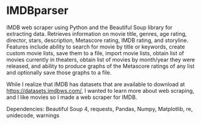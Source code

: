 # IMDBparser
IMDB web scraper using Python and the Beautiful Soup library for extracting data.
Retrieves information on movie title, genres, age rating, director, stars, description, Metascore rating, IMDB rating, and storyline. 
Features include ability to search for movie by title or keywords, create custom movie lists, save them to a file, import movie lists, 
obtain list of movies currently in theaters, obtain list of movies by month/year they were released, 
and ability to produce graphs of the Metascore ratings of any list and optionally save those graphs to a file.

While I realize that IMDB has datasets that are available to download at https://datasets.imdbws.com/, I wanted to learn
more about web scraping, and I like movies so I made a web scraper for IMDB.

Dependencies: Beautiful Soup 4, requests, Pandas, Numpy, Matplotlib, re, unidecode, warnings

